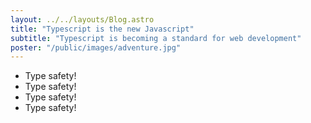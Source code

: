 ```yaml
---
layout: ../../layouts/Blog.astro
title: "Typescript is the new Javascript"
subtitle: "Typescript is becoming a standard for web development"
poster: "/public/images/adventure.jpg"
---
```


- Type safety!
- Type safety!
- Type safety!
- Type safety!